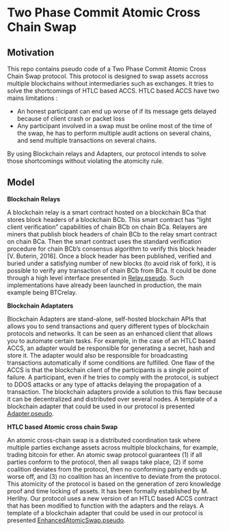# Two Phase Commit Atomic Cross Chain Swap

## Motivation
This repo contains pseudo code of a Two Phase Commit Atomic Cross Chain Swap protocol. 
This protocol is designed to swap assets accross multiple blockchains without intermediaries such as exchanges.
It tries to solve the shortcomings of HTLC based ACCS. HTLC based ACCS have two mains limitations : 
- An honest participant can end up worse of if its message gets delayed because of client crash or packet loss
- Any participant involved in a swap must be online most of the time of the swap, he has to perform multiple audit actions on several chains, and send multiple transactions on several chains.

By using Blockchain relays and Adapters, our protocol intends to solve those shortcomings without violating the atomicity rule.

## Model

**Blockchain Relays**

A blockchain relay is a smart contract hosted on a blockchain BCa that stores block headers of a blockchain BCb. This smart contract has “light client verification” capabilities of chain BCb on chain BCa.
Relayers are miners that publish block headers of chain BCb to the relay smart contract on chain BCa. Then the smart contract uses the standard verification procedure for chain BCb’s consensus algorithm to verify this block header [V. Buterin, 2016]. Once a block header has been published, verified and buried under a satisfying number of new blocks (to avoid risk of fork), it is possible to verify any transaction of chain BCb from BCa. It could be done through a high level interface presented in [Relay.pseudo](https://github.com/leoloco/Two-Phase-Commit-Atomic-Cross-Chain-Swap/blob/master/Relay.pseudo). Such implementations have already been launched in production, the main example being BTCrelay.

**Blockchain Adaptaters**

Blockchain Adapters are stand-alone, self-hosted blockchain APIs that allows you to send transactions and query different types of blockchain protocols and networks. It can be seen as an enhanced client that allows you to automate certain tasks. For example, in the case of an HTLC based ACCS, an adapter would be responsible for generating a secret, hash and store it. The adapter would also be responsible for broadcasting transactions automatically if some conditions are fulfilled. 
One flaw of the ACCS is that the blockchain client of the participants is a single point of failure. A participant, even if he tries to comply with the protocol, is subject to DDOS attacks or any type of attacks delaying the propagation of a transaction. The blockchain adapters provide a solution to this flaw because it can be decentralized and distributed over several nodes.
A template of a blockchain adapter that could be used in our protocol is presented [Adapter.pseudo](https://github.com/leoloco/Two-Phase-Commit-Atomic-Cross-Chain-Swap/blob/master/Adapter.pseudo).

**HTLC based Atomic cross chain Swap**

An atomic cross-chain swap is a distributed coordination task where multiple parties exchange assets across multiple blockchains, for example, trading bitcoin for ether.
An atomic swap protocol guarantees (1) if all parties conform to the protocol, then all swaps take place, (2) if some coalition deviates from the protocol, then no conforming party ends up worse off, and (3) no coalition has an incentive to deviate from the protocol.
This atomicity of the protocol is based on the generation of zero knowledge proof and time locking of assets. It has been formally established by M. Herlihy.
Our protocol uses a new version of an HTLC based ACCS contract that has been modified to function with the adapters and the relays. 
A template of a blockchain adapter that could be used in our protocol is presented [EnhancedAtomicSwap.pseudo](https://github.com/leoloco/Two-Phase-Commit-Atomic-Cross-Chain-Swap/blob/master/EnhancedAtomicSwap.pseudo).






